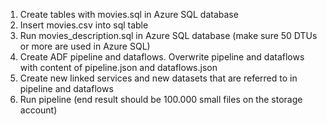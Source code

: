 1. Create tables with movies.sql in Azure SQL database
2. Insert movies.csv into sql table
3. Run movies_description.sql in Azure SQL database (make sure 50 DTUs or more are used in Azure SQL)
4. Create ADF pipeline and dataflows. Overwrite pipeline and dataflows with content of pipeline.json and dataflows.json
5. Create new linked services and new datasets that are referred to in pipeline and dataflows
6. Run pipeline (end result should be 100.000 small files on the storage account)

